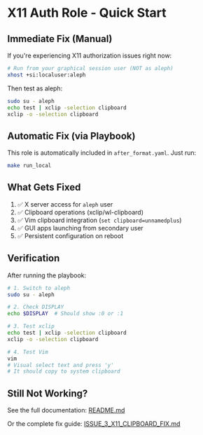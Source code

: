 # X11 Auth Role - Quick Start

## Immediate Fix (Manual)

If you're experiencing X11 authorization issues right now:

```bash
# Run from your graphical session user (NOT as aleph)
xhost +si:localuser:aleph
```

Then test as aleph:
```bash
sudo su - aleph
echo test | xclip -selection clipboard
xclip -o -selection clipboard
```

## Automatic Fix (via Playbook)

This role is automatically included in `after_format.yaml`. Just run:

```bash
make run_local
```

## What Gets Fixed

1. ✅ X server access for `aleph` user
2. ✅ Clipboard operations (xclip/wl-clipboard)
3. ✅ Vim clipboard integration (`set clipboard=unnamedplus`)
4. ✅ GUI apps launching from secondary user
5. ✅ Persistent configuration on reboot

## Verification

After running the playbook:

```bash
# 1. Switch to aleph
sudo su - aleph

# 2. Check DISPLAY
echo $DISPLAY  # Should show :0 or :1

# 3. Test xclip
echo test | xclip -selection clipboard
xclip -o -selection clipboard

# 4. Test Vim
vim
# Visual select text and press 'y'
# It should copy to system clipboard
```

## Still Not Working?

See the full documentation: [README.md](README.md)

Or the complete fix guide: [ISSUE_3_X11_CLIPBOARD_FIX.md](../../ISSUE_3_X11_CLIPBOARD_FIX.md)


